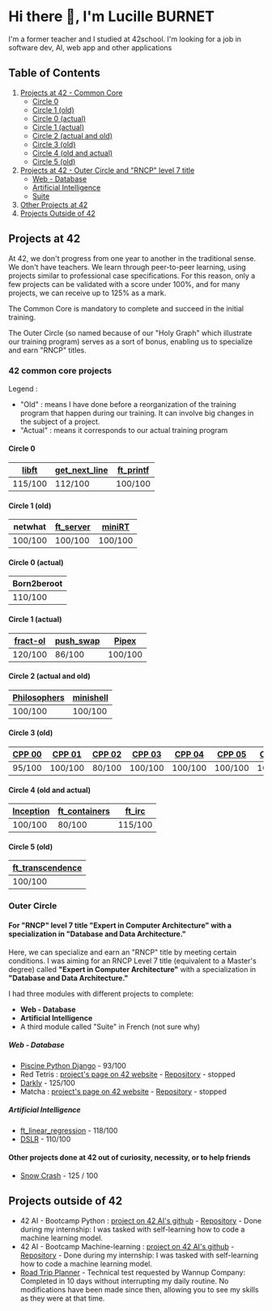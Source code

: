 # Hi there 👋, I'm Lucille BURNET

I'm a former teacher and I studied at 42school. I'm looking for a job in software dev, AI, web app and other applications

## Table of Contents

1. [Projects at 42 - Common Core](#projects-at-42)
   - [Circle 0](#circle-0)
   - [Circle 1 (old)](#circle-1-old)
   - [Circle 0 (actual)](#circle-0-actual)
   - [Circle 1 (actual)](#circle-1-actual)
   - [Circle 2 (actual and old)](#circle-2-actual-and-old)
   - [Circle 3 (old)](#circle-3-old)
   - [Circle 4 (old and actual)](#circle-4-old-and-actual)
   - [Circle 5 (old)](#circle-5-old)
2. [Projects at 42 - Outer Circle and "RNCP" level 7 title](#outer-circle)
   - [Web - Database](#web---database)
   - [Artificial Intelligence](#artificial-intelligence)
   - [Suite](#suite)
3. [Other Projects at 42](#other-projects-done-at-42-out-of-curiosity-necessity-or-to-help-friends)
4. [Projects Outside of 42](#projects-outside-of-42)


## Projects at 42
At 42, we don't progress from one year to another in the traditional sense. We don't have teachers. We learn through peer-to-peer learning, using projects similar to professional case specifications. For this reason, only a few projects can be validated with a score under 100%, and for many projects, we can receive up to 125% as a mark.

The Common Core is mandatory to complete and succeed in the initial training.

The Outer Circle (so named because of our "Holy Graph" which illustrate our training program) serves as a sort of bonus, enabling us to specialize and earn "RNCP" titles.

### 42 common core projects

Legend :
* "Old" : means I have done before a reorganization of the training program that happen during our training. It can involve big changes in the subject of a project.
* "Actual" : means it corresponds to our actual training program

#### Circle 0
| [libft](https://github.com/aleyra/Libft) | [get_next_line](https://github.com/aleyra/Get_Next_Line) | [ft_printf](https://github.com/aleyra/ft_printf) |
|-----------|-----------|-----------|
| 115/100   | 112/100   | 100/100   |

#### Circle 1 (old)
| netwhat | [ft_server](https://github.com/aleyra/ft_server) | [miniRT](https://github.com/aleyra/miniRT) |
|-----------|-----------|-----------|
| 100/100   | 100/100   | 100/100   |

#### Circle 0 (actual)
| Born2beroot |
|-------------|
| 110/100     |

#### Circle 1 (actual)
| [fract-ol](https://github.com/aleyra/fract-ol) | [push_swap](https://github.com/aleyra/Push_swap) | [Pipex](https://github.com/aleyra/Pipex) |
|-----------|-----------|-----------|
| 120/100   | 86/100    | 100/100   |

#### Circle 2 (actual and old)
| [Philosophers](https://github.com/aleyra/Philosopher) | [minishell](https://github.com/aleyra/MiniShell) |
|-----------|-----------|
| 100/100   | 100/100   |

#### Circle 3 (old)
| [CPP 00](https://github.com/aleyra/CPP-Module-00) | [CPP 01](https://github.com/aleyra/CPP-Module-01) | [CPP 02](https://github.com/aleyra/CPP-Module-02) | [CPP 03](https://github.com/aleyra/CPP-Module-03) | [CPP 04](https://github.com/aleyra/CPP-Module-04) | [CPP 05](https://github.com/aleyra/CPP-Module-05) | [CPP 06](https://github.com/aleyra/CPP-Module-06) | [CPP 07](https://github.com/aleyra/CPP-Module-07) | [CPP 08](https://github.com/aleyra/CPP-Module-08) | 
|-------------|-----------|-----------|-----------|-----------|-----------|-----------|-----------|-----------|
| 95/100      | 100/100   | 80/100    | 100/100   | 100/100   | 100/100   | 100/100   | 100/100   | 100/100   |

#### Circle 4 (old and actual)
| [Inception](https://github.com/aleyra/Inception) | [ft_containers](https://github.com/aleyra/ft_containers.git) | [ft_irc](https://github.com/aleyra/ft_irc) |
|-------------|-------------|----------|
| 100/100     | 80/100      | 115/100  |

#### Circle 5 (old)
| [ft_transcendence](https://github.com/LetoGdT/transcendence) |
|---------------------------|
| 100/100                   |

### Outer Circle

#### For "RNCP" level 7 title "Expert in Computer Architecture" with a specialization in "Database and Data Architecture."
Here, we can specialize and earn an "RNCP" title by meeting certain conditions. I was aiming for an RNCP Level 7 title (equivalent to a Master's degree) called **"Expert in Computer Architecture"** with a specialization in **"Database and Data Architecture."**

I had three modules with different projects to complete:

* **Web - Database**
* **Artificial Intelligence**
* A third module called "Suite" in French (not sure why)


##### Web - Database
- [Piscine Python Django](https://github.com/aleyra/Piscine-Django/tree/master) - 93/100 
- Red Tetris : [project's page on 42 website](https://projects.intra.42.fr/projects/42cursus-red-tetris) - [Repository](https://github.com/aleyra/red-tetris/tree/master) - stopped
- [Darkly](https://github.com/aleyra/Darkly) - 125/100
- Matcha : [project's page on 42 website](https://projects.intra.42.fr/projects/42cursus-matcha) - [Repository](https://github.com/aleyra/matcha) - stopped

##### Artificial Intelligence

- [ft_linear_regression](https://github.com/aleyra/ft_linear_regresssion) - 118/100
- [DSLR](https://github.com/fdaumas/dslr) - 110/100

#### Other projects done at 42 out of curiosity, necessity, or to help friends
- [Snow Crash](https://github.com/mfunyu/snow-crash) - 125 / 100

## Projects outside of 42
- 42 AI - Bootcamp Python : [project on 42 AI's github](https://github.com/42-AI/bootcamp_python/releases) - [Repository](https://github.com/aleyra/42IA_bootcamp_python) - Done during my internship: I was tasked with self-learning how to code a machine learning model.
- 42 AI - Bootcamp Machine-learning : [project on 42 AI's github](https://github.com/42-AI/bootcamp_machine-learning/releases) - [Repository](https://github.com/aleyra/42IA_bootcamp_machine-learning) - Done during my internship: I was tasked with self-learning how to code a machine learning model.
- [Road Trip Planner](https://github.com/aleyra/Road-Trip-Planner) - Technical test requested by Wannup Company: Completed in 10 days without interrupting my daily routine. No modifications have been made since then, allowing you to see my skills as they were at that time.
